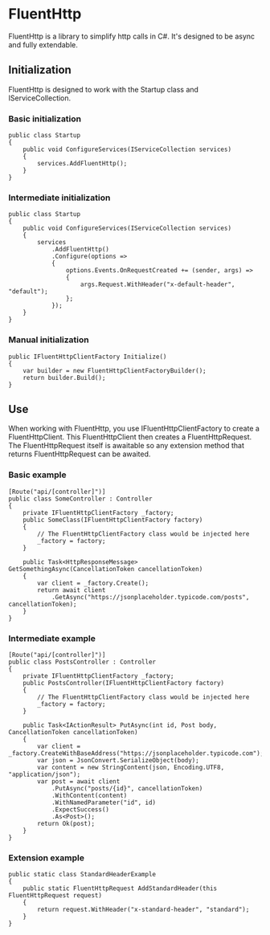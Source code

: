 # FluentHttp

FluentHttp is a library to simplify http calls in C#. It's designed to be async and fully extendable.

## Initialization
FluentHttp is designed to work with the Startup class and IServiceCollection.

### Basic initialization
    public class Startup
    {
        public void ConfigureServices(IServiceCollection services)
        {
            services.AddFluentHttp();
        }
    }

### Intermediate initialization
    public class Startup
    {
        public void ConfigureServices(IServiceCollection services)
        {
            services
                .AddFluentHttp()
                .Configure(options =>
                {
                    options.Events.OnRequestCreated += (sender, args) =>
                    {
                        args.Request.WithHeader("x-default-header", "default");
                    };
                });
        }
    }

### Manual initialization
    public IFluentHttpClientFactory Initialize()
    {
        var builder = new FluentHttpClientFactoryBuilder();
        return builder.Build();
    }
    
## Use
When working with FluentHttp, you use IFluentHttpClientFactory to create a FluentHttpClient. This FluentHttpClient then creates a FluentHttpRequest. The FluentHttpRequest itself is awaitable so any extension method that returns FluentHttpRequest can be awaited.

### Basic example
    [Route("api/[controller]")]
    public class SomeController : Controller
    {
        private IFluentHttpClientFactory _factory;
        public SomeClass(IFluentHttpClientFactory factory)
        {
            // The FluentHttpClientFactory class would be injected here
            _factory = factory;
        }

        public Task<HttpResponseMessage> GetSomethingAsync(CancellationToken cancellationToken)
        {
            var client = _factory.Create();
            return await client
                .GetAsync("https://jsonplaceholder.typicode.com/posts", cancellationToken);
        }
    }

### Intermediate example
    [Route("api/[controller]")]
    public class PostsController : Controller
    {
        private IFluentHttpClientFactory _factory;
        public PostsController(IFluentHttpClientFactory factory)
        {
            // The FluentHttpClientFactory class would be injected here
            _factory = factory;
        }

        public Task<IActionResult> PutAsync(int id, Post body, CancellationToken cancellationToken)
        {
            var client = _factory.CreateWithBaseAddress("https://jsonplaceholder.typicode.com");
            var json = JsonConvert.SerializeObject(body);
            var content = new StringContent(json, Encoding.UTF8, "application/json");
            var post = await client
                .PutAsync("posts/{id}", cancellationToken)
                .WithContent(content)
                .WithNamedParameter("id", id)
                .ExpectSuccess()
                .As<Post>();
            return Ok(post);
        }
    }

### Extension example
    public static class StandardHeaderExample
    {
        public static FluentHttpRequest AddStandardHeader(this FluentHttpRequest request)
        {
            return request.WithHeader("x-standard-header", "standard");
        }
    }